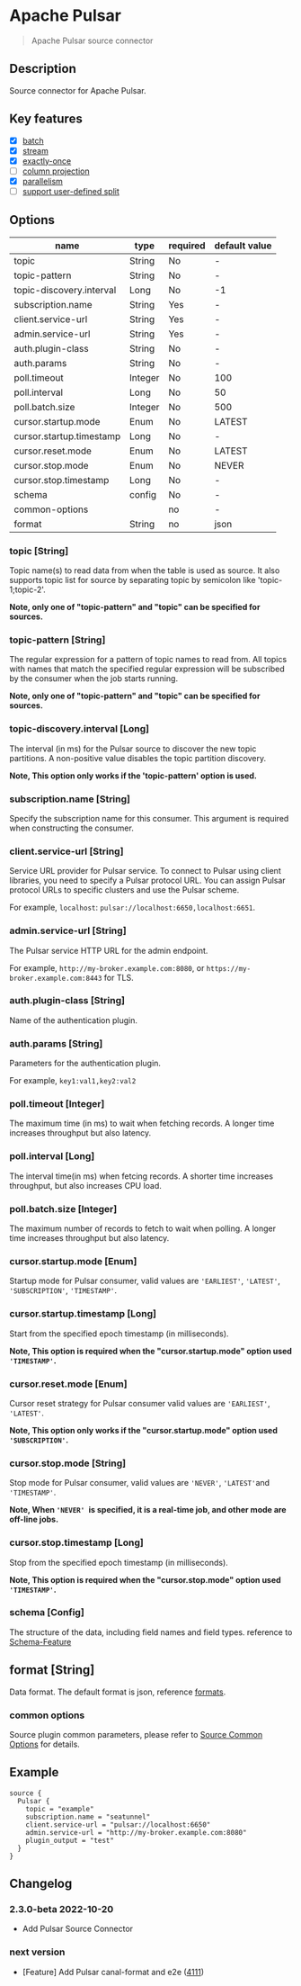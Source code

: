# Apache Pulsar

> Apache Pulsar source connector

## Description

Source connector for Apache Pulsar.

## Key features

- [x] [batch](../../concept/connector-v2-features.md)
- [x] [stream](../../concept/connector-v2-features.md)
- [x] [exactly-once](../../concept/connector-v2-features.md)
- [ ] [column projection](../../concept/connector-v2-features.md)
- [x] [parallelism](../../concept/connector-v2-features.md)
- [ ] [support user-defined split](../../concept/connector-v2-features.md)

## Options

|           name           |  type   | required | default value |
|--------------------------|---------|----------|---------------|
| topic                    | String  | No       | -             |
| topic-pattern            | String  | No       | -             |
| topic-discovery.interval | Long    | No       | -1            |
| subscription.name        | String  | Yes      | -             |
| client.service-url       | String  | Yes      | -             |
| admin.service-url        | String  | Yes      | -             |
| auth.plugin-class        | String  | No       | -             |
| auth.params              | String  | No       | -             |
| poll.timeout             | Integer | No       | 100           |
| poll.interval            | Long    | No       | 50            |
| poll.batch.size          | Integer | No       | 500           |
| cursor.startup.mode      | Enum    | No       | LATEST        |
| cursor.startup.timestamp | Long    | No       | -             |
| cursor.reset.mode        | Enum    | No       | LATEST        |
| cursor.stop.mode         | Enum    | No       | NEVER         |
| cursor.stop.timestamp    | Long    | No       | -             |
| schema                   | config  | No       | -             |
| common-options           |         | no       | -             |
| format                   | String  | no       | json          |

### topic [String]

Topic name(s) to read data from when the table is used as source. It also supports topic list for source by separating topic by semicolon like 'topic-1;topic-2'.

**Note, only one of "topic-pattern" and "topic" can be specified for sources.**

### topic-pattern [String]

The regular expression for a pattern of topic names to read from. All topics with names that match the specified regular expression will be subscribed by the consumer when the job starts running.

**Note, only one of "topic-pattern" and "topic" can be specified for sources.**

### topic-discovery.interval [Long]

The interval (in ms) for the Pulsar source to discover the new topic partitions. A non-positive value disables the topic partition discovery.

**Note, This option only works if the 'topic-pattern' option is used.**

### subscription.name [String]

Specify the subscription name for this consumer. This argument is required when constructing the consumer.

### client.service-url [String]

Service URL provider for Pulsar service.
To connect to Pulsar using client libraries, you need to specify a Pulsar protocol URL.
You can assign Pulsar protocol URLs to specific clusters and use the Pulsar scheme.

For example, `localhost`: `pulsar://localhost:6650,localhost:6651`.

### admin.service-url [String]

The Pulsar service HTTP URL for the admin endpoint.

For example, `http://my-broker.example.com:8080`, or `https://my-broker.example.com:8443` for TLS.

### auth.plugin-class [String]

Name of the authentication plugin.

### auth.params [String]

Parameters for the authentication plugin.

For example, `key1:val1,key2:val2`

### poll.timeout [Integer]

The maximum time (in ms) to wait when fetching records. A longer time increases throughput but also latency.

### poll.interval [Long]

The interval time(in ms) when fetcing records. A shorter time increases throughput, but also increases CPU load.

### poll.batch.size [Integer]

The maximum number of records to fetch to wait when polling. A longer time increases throughput but also latency.

### cursor.startup.mode [Enum]

Startup mode for Pulsar consumer, valid values are `'EARLIEST'`, `'LATEST'`, `'SUBSCRIPTION'`, `'TIMESTAMP'`.

### cursor.startup.timestamp [Long]

Start from the specified epoch timestamp (in milliseconds).

**Note, This option is required when the "cursor.startup.mode" option used `'TIMESTAMP'`.**

### cursor.reset.mode [Enum]

Cursor reset strategy for Pulsar consumer valid values are `'EARLIEST'`, `'LATEST'`.

**Note, This option only works if the "cursor.startup.mode" option used `'SUBSCRIPTION'`.**

### cursor.stop.mode [String]

Stop mode for Pulsar consumer, valid values are `'NEVER'`, `'LATEST'`and `'TIMESTAMP'`.

**Note, When `'NEVER' `is specified, it is a real-time job, and other mode are off-line jobs.**

### cursor.stop.timestamp [Long]

Stop from the specified epoch timestamp (in milliseconds).

**Note, This option is required when the "cursor.stop.mode" option used `'TIMESTAMP'`.**

### schema [Config]

The structure of the data, including field names and field types.
reference to [Schema-Feature](../../concept/schema-feature.md)

## format [String]

Data format. The default format is json, reference [formats](../formats).

### common options

Source plugin common parameters, please refer to [Source Common Options](../source-common-options.md) for details.

## Example

```Jdbc {
source {
  Pulsar {
  	topic = "example"
  	subscription.name = "seatunnel"
    client.service-url = "pulsar://localhost:6650"
    admin.service-url = "http://my-broker.example.com:8080"
    plugin_output = "test"
  }
}
```

## Changelog

### 2.3.0-beta 2022-10-20

- Add Pulsar Source Connector

### next version

- [Feature] Add Pulsar canal-format and e2e ([4111](https://github.com/apache/seatunnel/pull/4111))

